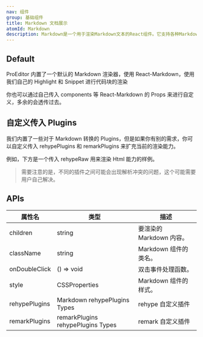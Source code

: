 ```yaml
---
nav: 组件
group: 基础组件
title: Markdown 文档展示
atomId: Markdown
description: Markdown是一个用于渲染Markdown文本的React组件。它支持各种Markdown语法，如标题、列表、链接、图片、代码块等。它通常用于文档、博客和其他文本密集型应用中。
---
```


## Default

ProEditor 内置了一个默认的 Markdown 渲染器，使用 React-Markdown，使用我们自己的 Highlight 和 Snippet 进行代码块的渲染

你也可以通过自己传入 components 等 React-Markdown 的 Props 来进行自定义，多余的会透传过去。

<code src="./demos/index.tsx" nopadding></code>

## 自定义传入 Plugins

我们内置了一些对于 Markdown 转换的 Plugins，但是如果你有别的需求，你可以自定义传入 rehypePlugins 和 remarkPlugins 来扩充当前的渲染能力。

例如，下方是一个传入 rehypeRaw 用来渲染 Html 能力的样例。

> 需要注意的是，不同的插件之间可能会出现解析冲突的问题，这个可能需要用户自己解决。

<code src="./demos/htmlPlugin.tsx" nopadding></code>

## APIs

| 属性名           | 类型                                | 描述                |
| ------------- | --------------------------------- | ----------------- |
| children      | string                            | 要渲染的 Markdown 内容。 |
| className     | string                            | Markdown 组件的类名。   |
| onDoubleClick | () => void                        | 双击事件处理函数。         |
| style         | CSSProperties                     | Markdown 组件的样式。   |
| rehypePlugins | Markdown rehypePlugins Types      | rehype 自定义插件      |
| remarkPlugins | remarkPlugins rehypePlugins Types | remark 自定义插件      |
